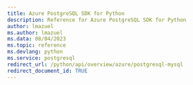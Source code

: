 ```yaml
---
title: Azure PostgreSQL SDK for Python
description: Reference for Azure PostgreSQL SDK for Python
author: lmazuel
ms.author: lmazuel
ms.data: 08/04/2023
ms.topic: reference
ms.devlang: python
ms.service: postgresql
redirect_url: /python/api/overview/azure/postgresql-mysql
redirect_document_id: TRUE
---
```


